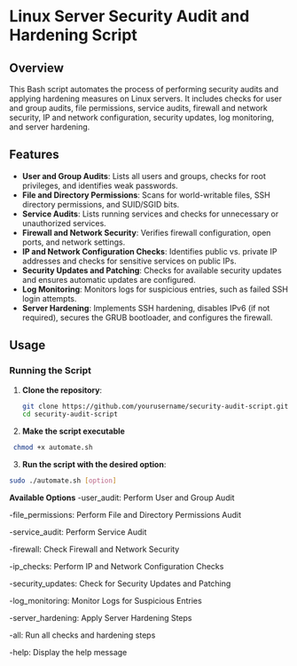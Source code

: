 # Linux Server Security Audit and Hardening Script

## Overview

This Bash script automates the process of performing security audits and applying hardening measures on Linux servers. It includes checks for user and group audits, file permissions, service audits, firewall and network security, IP and network configuration, security updates, log monitoring, and server hardening.

## Features

- **User and Group Audits**: Lists all users and groups, checks for root privileges, and identifies weak passwords.
- **File and Directory Permissions**: Scans for world-writable files, SSH directory permissions, and SUID/SGID bits.
- **Service Audits**: Lists running services and checks for unnecessary or unauthorized services.
- **Firewall and Network Security**: Verifies firewall configuration, open ports, and network settings.
- **IP and Network Configuration Checks**: Identifies public vs. private IP addresses and checks for sensitive services on public IPs.
- **Security Updates and Patching**: Checks for available security updates and ensures automatic updates are configured.
- **Log Monitoring**: Monitors logs for suspicious entries, such as failed SSH login attempts.
- **Server Hardening**: Implements SSH hardening, disables IPv6 (if not required), secures the GRUB bootloader, and configures the firewall.

## Usage

### Running the Script

1. **Clone the repository**:
   ```bash
   git clone https://github.com/yourusername/security-audit-script.git
   cd security-audit-script
   
2. **Make the script executable**
```bash
 chmod +x automate.sh
```

 3. **Run the script with the desired option**:
 ```bash
sudo ./automate.sh [option]
```


**Available Options**
-user_audit: Perform User and Group Audit

-file_permissions: Perform File and Directory Permissions Audit

-service_audit: Perform Service Audit

-firewall: Check Firewall and Network Security

-ip_checks: Perform IP and Network Configuration Checks

-security_updates: Check for Security Updates and Patching

-log_monitoring: Monitor Logs for Suspicious Entries

-server_hardening: Apply Server Hardening Steps

-all: Run all checks and hardening steps

-help: Display the help message

